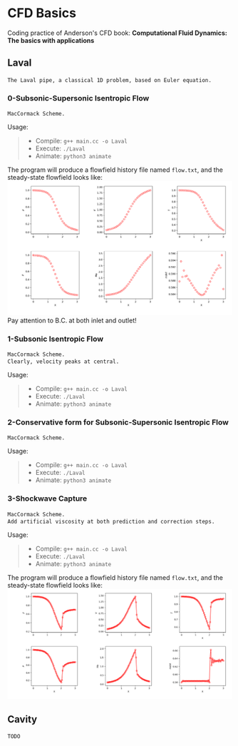 # CFD Basics
Coding practice of Anderson's CFD book: __Computational Fluid Dynamics: The basics with applications__

## Laval
    The Laval pipe, a classical 1D problem, based on Euler equation.
### 0-Subsonic-Supersonic Isentropic Flow
    MacCormack Scheme.
Usage:
> * Compile: `g++ main.cc -o Laval`
> * Execute: `./Laval`
> * Animate: `python3 animate`

The program will produce a flowfield history file named `flow.txt`, and the steady-state flowfield looks like:  
![steady-laval](Laval/0/steady.png)
Pay attention to B.C. at both inlet and outlet!

### 1-Subsonic Isentropic Flow
    MacCormack Scheme.  
    Clearly, velocity peaks at central.
    
Usage:
> * Compile: `g++ main.cc -o Laval`
> * Execute: `./Laval`
> * Animate: `python3 animate`

### 2-Conservative form for Subsonic-Supersonic Isentropic Flow
    MacCormack Scheme.
    
Usage:
> * Compile: `g++ main.cc -o Laval`
> * Execute: `./Laval`
> * Animate: `python3 animate`

### 3-Shockwave Capture
    MacCormack Scheme.  
	Add artificial viscosity at both prediction and correction steps.

Usage:
> * Compile: `g++ main.cc -o Laval`
> * Execute: `./Laval`
> * Animate: `python3 animate`

The program will produce a flowfield history file named `flow.txt`, and the steady-state flowfield looks like:  
![steady-shock](Laval/3/steady.png)

## Cavity
    TODO
